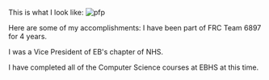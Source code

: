 This is what I look like:
![pfp]("/assets/Bhaskar_headshot.jpg")

Here are some of my accomplishments: 
I have been part of FRC Team 6897 for 4 years. 

I was a Vice President of EB's chapter of NHS.

I have completed all of the Computer Science courses at EBHS at this time.
